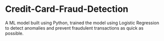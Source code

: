 # Credit-Card-Fraud-Detection
A ML model built using Python, trained the model using Logistic Regression to detect anomalies and prevent fraudulent transactions as quick as possible.
